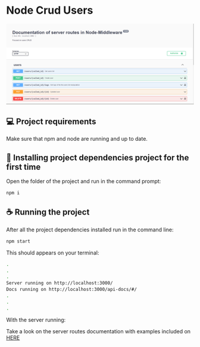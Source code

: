# Node Crud Users

<img src="./documentation/base_documentation.png" alt="project base documentation">

## 💻 Project requirements

Make sure that npm and node are running and up to date. 

## 🚀 Installing project dependencies project for the first time

Open the folder of the project and run in the command prompt:

```sh
npm i
```
## ☕ Running the project

After all the project dependencies installed run in the command line:

```sh
npm start
```

This should appears on your terminal:

```sh
.
.
.
Server running on http://localhost:3000/
Docs running on http://localhost:3000/api-docs/#/
.
.
.
```

With the server running:

Take a look on the server routes documentation with examples included on [HERE](http://localhost:3000/api-docs/#/)
